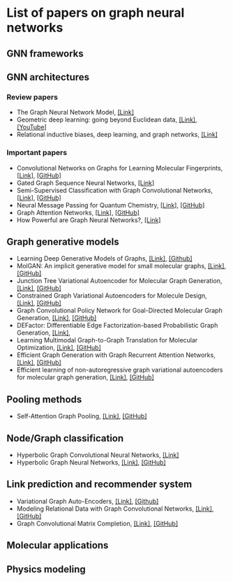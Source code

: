 # List of papers on graph neural networks

## GNN frameworks


## GNN architectures

### Review papers
* The Graph Neural Network Model, [[Link]](https://ieeexplore.ieee.org/document/4700287)
* Geometric deep learning: going beyond Euclidean data, [[Link]](https://arxiv.org/abs/1611.08097), [[YouTube]](https://www.youtube.com/watch?v=LvmjbXZyoP0)
* Relational inductive biases, deep learning, and graph networks, [[Link]](https://arxiv.org/abs/1806.01261)


### Important papers
* Convolutional Networks on Graphs for Learning Molecular Fingerprints, [[Link]](https://papers.nips.cc/paper/5954-convolutional-networks-on-graphs-for-learning-molecular-fingerprints), [[GitHub]](https://github.com/HIPS/neural-fingerprint)
* Gated Graph Sequence Neural Networks, [[Link]](https://arxiv.org/abs/1511.05493)
* Semi-Supervised Classification with Graph Convolutional Networks, [[Link]](https://arxiv.org/abs/1609.02907), [[GitHub]](https://github.com/tkipf/gcn)
* Neural Message Passing for Quantum Chemistry, [[Link]](https://arxiv.org/abs/1704.01212), [[GitHub]](https://github.com/brain-research/mpnn)
* Graph Attention Networks, [[Link]](https://arxiv.org/abs/1710.10903), [[GitHub]](https://github.com/PetarV-/GAT)
* How Powerful are Graph Neural Networks?, [[Link]](https://arxiv.org/abs/1810.00826)


## Graph generative models
* Learning Deep Generative Models of Graphs, [[Link]](https://arxiv.org/abs/1803.03324), [[Github]](https://github.com/weihua916/powerful-gnns)
* MolGAN: An implicit generative model for small molecular graphs, [[Link]](https://arxiv.org/abs/1805.11973), [[GitHub]](https://github.com/nicola-decao/MolGAN)
* Junction Tree Variational Autoencoder for Molecular Graph Generation, [[Link]](https://arxiv.org/abs/1802.04364), [[GitHub]](https://github.com/wengong-jin/icml18-jtnn)
* Constrained Graph Variational Autoencoders for Molecule Design, [[Link]](https://arxiv.org/abs/1805.09076), [[GitHub]](https://github.com/microsoft/constrained-graph-variational-autoencoder) 
* Graph Convolutional Policy Network for Goal-Directed Molecular Graph Generation, [[Link]](https://arxiv.org/abs/1806.02473), [[GitHub]](https://github.com/bowenliu16/rl_graph_generation)
* DEFactor: Differentiable Edge Factorization-based Probabilistic Graph Generation, [[Link]](https://arxiv.org/abs/1811.09766), 
* Learning Multimodal Graph-to-Graph Translation for Molecular Optimization, [[Link]](https://arxiv.org/abs/1812.01070), [[GitHub]](https://github.com/wengong-jin/iclr19-graph2graph)
* Efficient Graph Generation with Graph Recurrent Attention Networks, [[Link]](https://arxiv.org/abs/1910.00760), [[GitHub]](https://github.com/lrjconan/GRAN)
* Efficient learning of non-autoregressive graph variational autoencoders for molecular graph generation, [[Link]](https://link.springer.com/article/10.1186/s13321-019-0396-x#article-info), [[GitHub]](https://github.com/seokhokang/graphvae_approx/)

## Pooling methods
* Self-Attention Graph Pooling, [[Link]](https://arxiv.org/abs/1904.08082), [[GitHub]](https://github.com/inyeoplee77/SAGPool)


## Node/Graph classification
* Hyperbolic Graph Convolutional Neural Networks, [[Link]](https://arxiv.org/abs/1910.12933)
* Hyperbolic Graph Neural Networks, [[Link]](https://arxiv.org/abs/1910.12892), [[GitHub]](https://github.com/facebookresearch/hgnn)

## Link prediction and recommender system
* Variational Graph Auto-Encoders, [[Link]](https://arxiv.org/abs/1611.07308), [[Github]](https://github.com/tkipf/gae)
* Modeling Relational Data with Graph Convolutional Networks, [[Link]](https://arxiv.org/abs/1703.06103), [[GitHub]](https://github.com/tkipf/relational-gcn)
* Graph Convolutional Matrix Completion, [[Link]](https://arxiv.org/abs/1706.02263), [[GitHub]](https://github.com/riannevdberg/gc-mc) 

## Molecular applications


## Physics modeling
